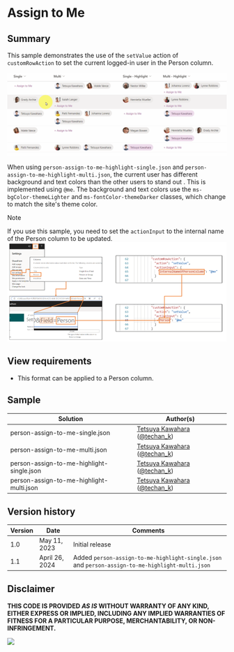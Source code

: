 # Assign to Me

## Summary

This sample demonstrates the use of the `setValue` action of `customRowAction` to set the current logged-in user in the Person column.

![screenshot of the sample](./assets/screenshot.gif)

When using `person-assign-to-me-highlight-single.json` and `person-assign-to-me-highlight-multi.json`, the current user has different background and text colors than the other users to stand out . This is implemented using `@me`. The background and text colors use the `ms-bgColor-themeLighter` and `ms-fontColor-themeDarker` classes, which change to match the site's theme color.

> [!NOTE]  
> If you use this sample, you need to set the `actionInput` to the internal name of the Person column to be updated.  
> ![screenshot of the json setting](./assets/json-setting.png)

## View requirements
- This format can be applied to a Person column.

## Sample

Solution|Author(s)
--------|---------
person-assign-to-me-single.json | [Tetsuya Kawahara](https://github.com/tecchan1107) ([@techan_k](https://twitter.com/techan_k))
person-assign-to-me-multi.json | [Tetsuya Kawahara](https://github.com/tecchan1107) ([@techan_k](https://twitter.com/techan_k))
person-assign-to-me-highlight-single.json | [Tetsuya Kawahara](https://github.com/tecchan1107) ([@techan_k](https://twitter.com/techan_k))
person-assign-to-me-highlight-multi.json | [Tetsuya Kawahara](https://github.com/tecchan1107) ([@techan_k](https://twitter.com/techan_k))

## Version history

Version |Date         |Comments
--------|-------------|--------
1.0     |May 11, 2023 |Initial release
1.1     |April 26, 2024 |Added `person-assign-to-me-highlight-single.json` and `person-assign-to-me-highlight-multi.json`

## Disclaimer
**THIS CODE IS PROVIDED *AS IS* WITHOUT WARRANTY OF ANY KIND, EITHER EXPRESS OR IMPLIED, INCLUDING ANY IMPLIED WARRANTIES OF FITNESS FOR A PARTICULAR PURPOSE, MERCHANTABILITY, OR NON-INFRINGEMENT.**

<img src="https://pnptelemetry.azurewebsites.net/list-formatting/column-samples/person-assign-to-me" />
